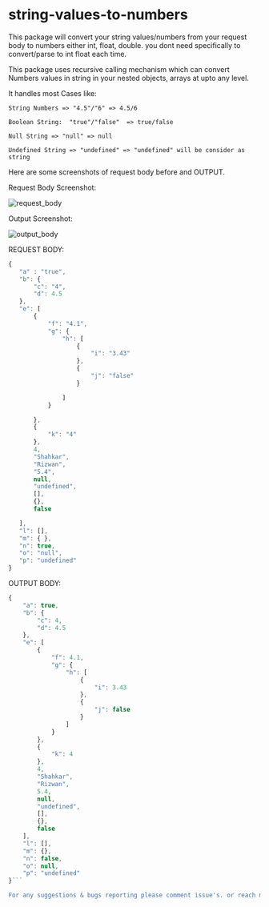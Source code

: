 # string-values-to-numbers

This package will convert your string values/numbers from your request body to numbers either int, float, double. you dont need specifically to convert/parse to int float each time.

This package uses recursive calling mechanism which can convert Numbers values in string in your nested objects, arrays at upto any level.

It handles most Cases like:

```
String Numbers => "4.5"/"6" => 4.5/6

Boolean String:  "true"/"false"  => true/false

Null String => "null" => null

Undefined String => "undefined" => "undefined" will be consider as string 
```

Here are some screenshots of request body before and OUTPUT.

Request Body Screenshot:

![request_body](https://i.imgur.com/CvNcKwf.png)

Output Screenshot:

![output_body](https://i.imgur.com/mi7En5S.png)

REQUEST BODY:

```javascript
{
   "a" : "true",
   "b": {
       "c": "4",
       "d": 4.5
   },
   "e": [
       {
           "f": "4.1",
           "g": {
               "h": [
                   {
                       "i": "3.43"
                   },
                   {
                       "j": "false"
                   }

               ]
           }

       },
       {
           "k": "4"
       },
       4,
       "Shahkar",
       "Rizwan",
       "5.4",
       null,
       "undefined",
       [],
       {},
       false

   ],
   "l": [],
   "m": { },
   "n": true,
   "o": "null",
   "p": "undefined"
}
```

OUTPUT BODY:

````javascript
{
    "a": true,
    "b": {
        "c": 4,
        "d": 4.5
    },
    "e": [
        {
            "f": 4.1,
            "g": {
                "h": [
                    {
                        "i": 3.43
                    },
                    {
                        "j": false
                    }
                ]
            }
        },
        {
            "k": 4
        },
        4,
        "Shahkar",
        "Rizwan",
        5.4,
        null,
        "undefined",
        [],
        {},
        false
    ],
    "l": [],
    "m": {},
    "n": false,
    "o": null,
    "p": "undefined"
}```

For any suggestions & bugs reporting please comment issue's. or reach me at shahkarkhan02@gmail.com
````
